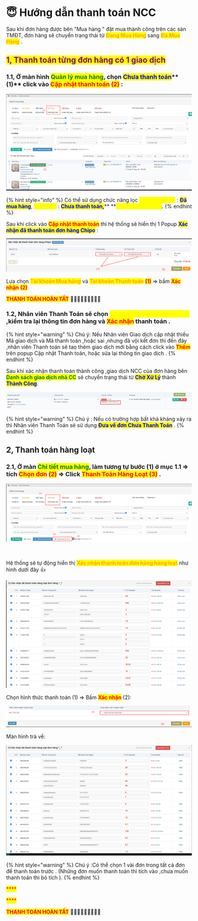 # 😇 Hướng dẫn thanh toán NCC

Sau khi đơn hàng được bên "Mua hàng " đặt mua thành công trên các sàn TMĐT, đơn hàng sẽ chuyển trạng thái từ <mark style="color:orange;">**Đang Mua Hàng**</mark> sang <mark style="color:orange;">**Đã Mua Hàng**</mark> .

## <mark style="color:purple;">**1, Thanh toán từng đơn hàng có 1 giao dịch**</mark>

### 1.1, Ở màn hình <mark style="color:green;">**Quản lý mua hàng**</mark>, chọn <mark style="color:blue;">**Chưa thanh toán**</mark>** **<mark style="color:red;">**(1)**</mark> click vào <mark style="color:red;">**Cập nhật thanh toán**</mark> <mark style="color:red;">(2)</mark> :

![](../../.gitbook/assets/1655277305057.png)

{% hint style="info" %}
Có thể sử dụng chức năng lọc <mark style="color:yellow;">**Trạng thái đơn**</mark> : <mark style="color:blue;">**Đã mua hàng**</mark>, <mark style="color:yellow;">**Lọc khác**</mark> : <mark style="color:blue;">**Chưa thanh toán,**</mark>** **<mark style="color:yellow;">**Tài khoản đặt mua**</mark>.
{% endhint %}

Sau khi click vào <mark style="color:red;">**Cập nhật thanh toán**</mark> thì hệ thống sẽ hiển thị 1 Popup <mark style="color:blue;">**Xác nhận đã thanh toán đơn hàng Chipo**</mark> :

![](../../.gitbook/assets/1655277751441.png)

Lựa chọn <mark style="color:orange;">T</mark><mark style="color:orange;">**ài khoản Mua hàng**</mark> và <mark style="color:orange;">**Tài khoản Thanh toán**</mark> <mark style="color:red;">**(1)**</mark> => bấm <mark style="color:red;">**Xác nhận**</mark> <mark style="color:red;">**(2)**</mark>



&#x20;                                                     <mark style="color:red;">**THANH TOÁN HOÀN TẤT**</mark> :tada::tada::tada::tada::tada::tada::tada::tada::tada:

### 1.2, Nhân viên Thanh Toán sẽ chọn <mark style="color:yellow;">**Thêm tài khoản Thanh toán**</mark> ,kiểm tra lại thông tin đơn hàng và <mark style="color:red;">**Xác nhận**</mark> thanh toán .

{% hint style="warning" %}
Chú ý: Nếu Nhân viên Giao dịch cập nhật thiếu Mã giao dịch và Mã thanh toán ,hoặc sai ,nhưng đã vội kết đơn thì đến đây ,nhân viên Thanh toán sẽ taọ thêm giao dịch mới bằng cách click vào <mark style="color:red;">**Thêm**</mark> trên popup Cập nhật Thanh toán, hoặc sửa lại thông tin giao dịch .
{% endhint %}

Sau khi xác nhận thanh toán thành công ,giao dịch NCC của đơn hàng bên <mark style="color:green;">**Danh sách giao dịch nhà CC**</mark> sẽ chuyển trạng thái từ <mark style="color:blue;">**Chờ Xử Lý**</mark> thành <mark style="color:blue;">**Thành Công**</mark>.

![](../../.gitbook/assets/1655200454231.png)

{% hint style="warning" %}
Chú ý : Nếu có trường hợp bất khả kháng xảy ra thì Nhân viên Thanh Toán sẽ sử dụng <mark style="color:blue;">**Đưa về đơn Chưa Thanh Toán**</mark> .
{% endhint %}

## 2, Thanh toán hàng loạt

### 2.1, Ở màn <mark style="color:green;">**Chi tiết mua hàng**</mark>, làm tương tự bước (1) ở mục 1.1 =>  tích <mark style="color:red;">**Chọn đơn**</mark> <mark style="color:red;">**(2)**</mark> => Click  <mark style="color:red;">**Thanh Toán Hàng Loạt  (3)**</mark> .

![](../../.gitbook/assets/1655279813405.png)

​​​​​​​

Hệ thống sẽ tự động hiển thị <mark style="color:orange;">**Xác nhận thanh toán đơn hàng hàng loạt**</mark>  như hình dưới đây :thumbsup:

![](../../.gitbook/assets/1655280314669.png)

Chọn hình thức thanh toán (1) => Bấm <mark style="color:red;">**Xác nhận**</mark> (2):&#x20;

![](<../../.gitbook/assets/1655280729103 (1).png>)

Màn hình trả về:&#x20;

![                                       ](../../.gitbook/assets/1655281075744.png)

{% hint style="warning" %}
Chú ý :Có thể chọn 1 vài đơn trong tất cả đơn để thanh toán trước . (Những đơn muốn thanh toán thì tích vào ,chưa muốn thanh toán thì bỏ tích ).
{% endhint %}

<mark style="color:red;">****</mark>

<mark style="color:red;">****</mark>

&#x20;                                                <mark style="color:red;">**THANH TOÁN HOÀN TẤT**</mark> :tada::tada::tada::tada::tada::tada::tada::tada::tada:

